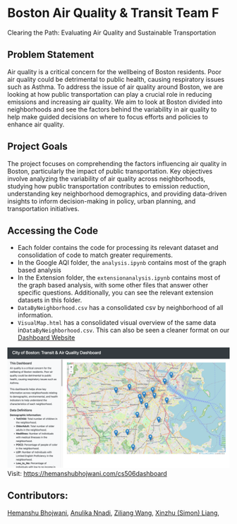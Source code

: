 # Boston Air Quality & Transit Team F 
Clearing the Path: Evaluating Air Quality and Sustainable Transportation

## Problem Statement
Air quality is a critical concern for the wellbeing of Boston residents. Poor air quality could be detrimental to public health, causing respiratory issues such as Asthma. To address the issue of air quality around Boston, we are looking at how public transportation can play a crucial role in reducing emissions and increasing air quality. We aim to look at Boston divided into neighborhoods and see the factors behind the variability in air quality to help make guided decisions on where to focus efforts and policies to enhance air quality.

## Project Goals
The project focuses on comprehending the factors influencing air quality in Boston, particularly the impact of public transportation. Key objectives involve analyzing the variability of air quality across neighborhoods, studying how public transportation contributes to emission reduction, understanding key neighborhood demographics, and providing data-driven insights to inform decision-making in policy, urban planning, and transportation initiatives.

## Accessing the Code

- Each folder contains the code for processing its relevant dataset and consolidation of code to match greater requirements.
- In the Google AQI folder, the `analysis.ipynb` contains most of the graph based analysis 
- In the Extension folder, the `extensionanalysis.ipynb` contains most of the graph based analysis, with some other files that answer other specific questions. Additionally, you can see the relevant extension datasets in this folder.
- `DataByNeighborhood.csv` has a consolidated csv by neighborhood of all information.
- `VisualMap.html` has a consolidated visual overview of the same data in`DataByNeighborhood.csv`. This can also be seen a cleaner format on our [Dashboard Website](https://hemanshubhojwani.com/cs506dashboard)


[![Dashboard](dashboard.png)](https://hemanshubhojwani.com/cs506dashboard)
Visit: https://hemanshubhojwani.com/cs506dashboard

## Contributors:
[Hemanshu Bhojwani](https://github.com/hemanshu-bhojwani), [Anulika Nnadi](https://github.com/aonnadi), [Ziliang Wang](https://github.com/Ziliang4936), [Xinzhu (Simon) Liang](https://github.com/XinzhuLiang), 
